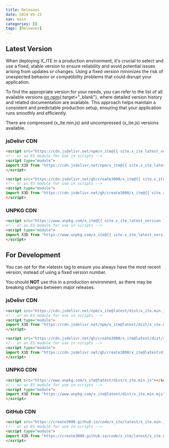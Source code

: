 ```yaml
---
title: Releases
date: 2024-05-23
nav: main
categories: []
tags: [Releases]
---
```

## Latest Version

When deploying X_ITE in a production environment, it's crucial to select and use a fixed, stable version to ensure reliability and avoid potential issues arising from updates or changes. Using a fixed version minimizes the risk of unexpected behavior or compatibility problems that could disrupt your application.

To find the appropriate version for your needs, you can refer to the list of all available versions [on npm](https://www.npmjs.com/package/x_ite?activeTab=versions){:target="_blank"}, where detailed version history and related documentation are available. This approach helps maintain a consistent and predictable production setup, ensuring that your application runs smoothly and efficiently.

There are compressed (x_ite.min.js) and uncompressed (x_ite.js) versions available.

### jsDelivr CDN

```html
<script src="https://cdn.jsdelivr.net/npm/x_ite@{{ site.x_ite_latest_version }}/dist/x_ite.min.js"></script>
<!-- or as ES module for use in scripts -->
<script type="module">
import X3D from "https://cdn.jsdelivr.net/npm/x_ite@{{ site.x_ite_latest_version }}/dist/x_ite.min.mjs";
</script>
```

```html
<script src="https://cdn.jsdelivr.net/gh/create3000/x_ite@{{ site.x_ite_latest_version }}/dist/x_ite.min.js"></script>
<!-- or as ES module for use in scripts -->
<script type="module">
import X3D from "https://cdn.jsdelivr.net/gh/create3000/x_ite@{{ site.x_ite_latest_version }}/dist/x_ite.min.mjs";
</script>
```

### UNPKG CDN

```html
<script src="https://www.unpkg.com/x_ite@{{ site.x_ite_latest_version }}/dist/x_ite.min.js"></script>
<!-- or as ES module for use in scripts -->
<script type="module">
import X3D from "https://www.unpkg.com/x_ite@{{ site.x_ite_latest_version }}/dist/x_ite.min.mjs";
</script>
```

## For Development

You can opt for the »latest« tag to ensure you always have the most recent version, instead of using a fixed version number.

You should **NOT** use this in a production environment, as there may be breaking changes between major releases.

### jsDelivr CDN

```html
<script src="https://cdn.jsdelivr.net/npm/x_ite@latest/dist/x_ite.min.js"></script>
<!-- or as ES module for use in scripts -->
<script type="module">
import X3D from "https://cdn.jsdelivr.net/npm/x_ite@latest/dist/x_ite.min.mjs";
</script>
```

```html
<script src="https://cdn.jsdelivr.net/gh/create3000/x_ite@latest/dist/x_ite.min.js"></script>
<!-- or as ES module for use in scripts -->
<script type="module">
import X3D from "https://cdn.jsdelivr.net/gh/create3000/x_ite@latest/dist/x_ite.min.mjs";
</script>
```

### UNPKG CDN

```html
<script src="https://www.unpkg.com/x_ite@latest/dist/x_ite.min.js"></script>
<!-- or as ES module for use in scripts -->
<script type="module">
import X3D from "https://www.unpkg.com/x_ite@latest/dist/x_ite.min.mjs";
</script>
```

### GitHub CDN

```html
<script src="https://create3000.github.io/code/x_ite/latest/x_ite.min.js"></script>
<!-- or as ES module for use in scripts -->
<script type="module">
import X3D from "https://create3000.github.io/code/x_ite/latest/x_ite.min.mjs";
</script>
```
